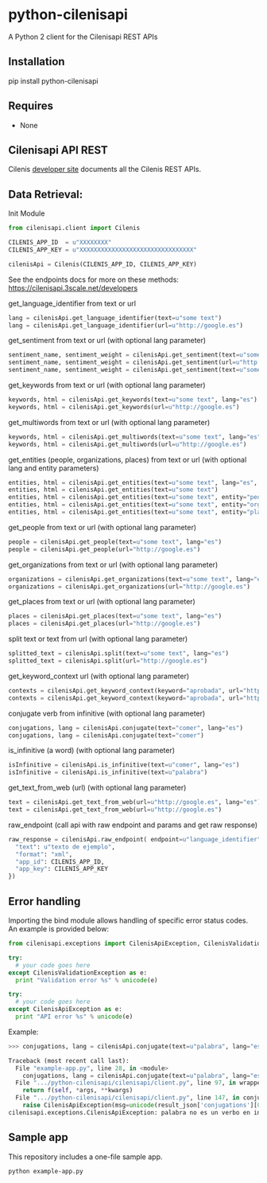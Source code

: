 
python-cilenisapi
======
A Python 2 client for the Cilenisapi REST APIs

Installation
-----
pip install python-cilenisapi

Requires
-----
  * None


Cilenisapi API REST
------------------------------
Cilenis [developer site](https://cilenisapi.3scale.net/developers) documents all the Cilenis REST APIs.
   

Data Retrieval:
-----

Init Module


``` python
from cilenisapi.client import Cilenis

CILENIS_APP_ID  = u"XXXXXXXX"
CILENIS_APP_KEY = u"XXXXXXXXXXXXXXXXXXXXXXXXXXXXXXXX"

cilenisApi = Cilenis(CILENIS_APP_ID, CILENIS_APP_KEY)
```

See the endpoints docs for more on these methods: https://cilenisapi.3scale.net/developers

get_language_identifier from text or url
``` python
lang = cilenisApi.get_language_identifier(text=u"some text")
lang = cilenisApi.get_language_identifier(url=u"http://google.es")
```            

get_sentiment from text or url (with optional lang parameter)
``` python
sentiment_name, sentiment_weight = cilenisApi.get_sentiment(text=u"some text")
sentiment_name, sentiment_weight = cilenisApi.get_sentiment(url=u"http://google.es")
sentiment_name, sentiment_weight = cilenisApi.get_sentiment(text=u"some text", lang="es")
```  

get_keywords from text or url (with optional lang parameter)
``` python
keywords, html = cilenisApi.get_keywords(text=u"some text", lang="es")
keywords, html = cilenisApi.get_keywords(url=u"http://google.es")
```  

get_multiwords from text or url (with optional lang parameter)
``` python
keywords, html = cilenisApi.get_multiwords(text=u"some text", lang="es")
keywords, html = cilenisApi.get_multiwords(url=u"http://google.es")
```  

get_entities (people, organizations, places) from text or url (with optional lang and entity parameters)
``` python
entities, html = cilenisApi.get_entities(text=u"some text", lang="es", entity="all")
entities, html = cilenisApi.get_entities(text=u"some text")
entities, html = cilenisApi.get_entities(text=u"some text", entity="people")
entities, html = cilenisApi.get_entities(text=u"some text", entity="organizations")
entities, html = cilenisApi.get_entities(text=u"some text", entity="places")
```  

get_people from text or url (with optional lang parameter)
``` python
people = cilenisApi.get_people(text=u"some text", lang="es")
people = cilenisApi.get_people(url="http://google.es")
```  

get_organizations from text or url (with optional lang parameter)
``` python
organizations = cilenisApi.get_organizations(text=u"some text", lang="es")
organizations = cilenisApi.get_organizations(url="http://google.es")
```  

get_places from text or url (with optional lang parameter)
``` python
places = cilenisApi.get_places(text=u"some text", lang="es")
places = cilenisApi.get_places(url="http://google.es")
```  

split text or text from url (with optional lang parameter)
``` python
splitted_text = cilenisApi.split(text=u"some text", lang="es")
splitted_text = cilenisApi.split(url="http://google.es")
```  

get_keyword_context url (with optional lang parameter)
``` python
contexts = cilenisApi.get_keyword_context(keyword="aprobada", url="http://google.es")
contexts = cilenisApi.get_keyword_context(keyword="aprobada", url="http://google.es", lang="es")
```  

conjugate verb from infinitive (with optional lang parameter)
``` python
conjugations, lang = cilenisApi.conjugate(text="comer", lang="es")
conjugations, lang = cilenisApi.conjugate(text="comer")
```

is_infinitive (a word) (with optional lang parameter)
``` python
isInfinitive = cilenisApi.is_infinitive(text=u"comer", lang="es")
isInfinitive = cilenisApi.is_infinitive(text=u"palabra")
```

get_text_from_web (url) (with optional lang parameter)
``` python
text = cilenisApi.get_text_from_web(url=u"http://google.es", lang="es")
text = cilenisApi.get_text_from_web(url=u"http://google.es")
```

raw_endpoint (call api with raw endpoint and params and get raw response)
``` python
raw_response = cilenisApi.raw_endpoint( endpoint=u"language_identifier", params={
  "text": u"texto de ejemplo",
  "format": "xml",
  "app_id": CILENIS_APP_ID,
  "app_key": CILENIS_APP_KEY
})
```



Error handling
------
Importing the bind module allows handling of specific error status codes. An example is provided below:
``` python
from cilenisapi.exceptions import CilenisApiException, CilenisValidationException

try:
  # your code goes here
except CilenisValidationException as e:
  print "Validation error %s" % unicode(e)

try:
  # your code goes here
except CilenisApiException as e:
  print "API error %s" % unicode(e)
```


Example:
```python
>>> conjugations, lang = cilenisApi.conjugate(text=u"palabra", lang="es")

Traceback (most recent call last):
  File "example-app.py", line 28, in <module>
    conjugations, lang = cilenisApi.conjugate(text=u"palabra", lang="es")
  File ".../python-cilenisapi/cilenisapi/client.py", line 97, in wrapped_f
    return f(self, *args, **kwargs)
  File ".../python-cilenisapi/cilenisapi/client.py", line 147, in conjugate
    raise CilenisApiException(msg=unicode(result_json['conjugations'][0]['conjugation'][0]['code_tense']))
cilenisapi.exceptions.CilenisApiException: palabra no es un verbo en infinitivo
```

Sample app
------
This repository includes a one-file sample app.

``` bash
python example-app.py
```

